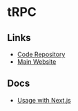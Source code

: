 # tRPC

<!--
https://github.com/PatrickWatson887/Cognitive-Sports-Therapy
https://github.com/wmalarski/trpc-expo-kitchen-sink
https://github.com/opentestimonials/opentestimonials

https://dev.to/franciscomendes10866/build-a-full-stack-app-with-nextjs-tailwind-trpc-and-prisma-orm-4ail
https://www.brockherion.dev/blog/posts/stop-building-rest-apis-for-your-next-apps/
https://www.learnwithjason.dev/let-s-learn-trpc

https://github.com/maxs-rose/secrets

Zod

https://github.com/sachinraja/trpc-playground
-->

## Links

- [Code Repository](https://github.com/trpc/trpc)
- [Main Website](https://trpc.io/)

## Docs

- [Usage with Next.js](https://trpc.io/docs/nextjs)
